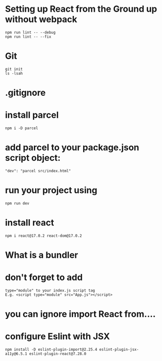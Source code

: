 # Setting up React from the Ground up without webpack

    npm run lint -- --debug
    npm run lint -- --fix


# Git
    git init
    ls -lsah 

# .gitignore

# install parcel
    npm i -D parcel

# add parcel to your package.json script object:
    "dev": "parcel src/index.html"

# run your project using
    npm run dev

# install react
    npm i react@17.0.2 react-dom@17.0.2

# What is a bundler

# don't forget to add 
    type="module" to your index.js script tag
    E.g. <script type="module" src="App.js"></script>

# you can ignore import React from....

# configure Eslint with JSX
    npm install -D eslint-plugin-import@2.25.4 eslint-plugin-jsx-a11y@6.5.1 eslint-plugin-react@7.28.0
  